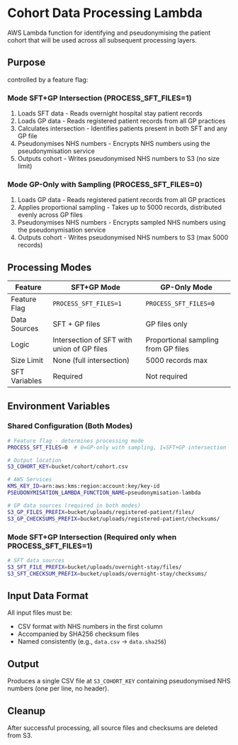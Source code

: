 # Cohort Data Processing Lambda

AWS Lambda function for identifying and pseudonymising the patient cohort that will be used across all subsequent processing layers.

## Purpose
controlled by a feature flag:

### Mode SFT+GP Intersection (PROCESS_SFT_FILES=1)
1. Loads SFT data - Reads overnight hospital stay patient records
2. Loads GP data - Reads registered patient records from all GP practices
3. Calculates intersection - Identifies patients present in both SFT and any GP file
4. Pseudonymises NHS numbers - Encrypts NHS numbers using the pseudonymisation service
5. Outputs cohort - Writes pseudonymised NHS numbers to S3 (no size limit)

### Mode GP-Only with Sampling (PROCESS_SFT_FILES=0)
1. Loads GP data - Reads registered patient records from all GP practices
2. Applies proportional sampling - Takes up to 5000 records, distributed evenly across GP files
3. Pseudonymises NHS numbers - Encrypts sampled NHS numbers using the pseudonymisation service
4. Outputs cohort - Writes pseudonymised NHS numbers to S3 (max 5000 records)

## Processing Modes
| Feature       | SFT+GP Mode                                | GP-Only Mode                        |
|---------------|--------------------------------------------|-------------------------------------|
| Feature Flag  | `PROCESS_SFT_FILES=1`                      | `PROCESS_SFT_FILES=0`               |
| Data Sources  | SFT + GP files                             | GP files only                       |
| Logic         | Intersection of SFT with union of GP files | Proportional sampling from GP files |
| Size Limit    | None (full intersection)                   | 5000 records max                    |
| SFT Variables | Required                                   | Not required                        |

## Environment Variables
### Shared Configuration (Both Modes)

```bash
# Feature flag - determines processing mode
PROCESS_SFT_FILES=0  # 0=GP-only with sampling, 1=SFT+GP intersection

# Output location
S3_COHORT_KEY=bucket/cohort/cohort.csv

# AWS Services
KMS_KEY_ID=arn:aws:kms:region:account:key/key-id
PSEUDONYMISATION_LAMBDA_FUNCTION_NAME=pseudonymisation-lambda

# GP data sources (required in both modes)
S3_GP_FILES_PREFIX=bucket/uploads/registered-patient/files/
S3_GP_CHECKSUMS_PREFIX=bucket/uploads/registered-patient/checksums/
```

### Mode SFT+GP Intersection (Required only when PROCESS_SFT_FILES=1)

```bash
# SFT data sources
S3_SFT_FILE_PREFIX=bucket/uploads/overnight-stay/files/
S3_SFT_CHECKSUM_PREFIX=bucket/uploads/overnight-stay/checksums/
```

## Input Data Format
All input files must be:

- CSV format with NHS numbers in the first column
- Accompanied by SHA256 checksum files
- Named consistently (e.g., `data.csv` → `data.sha256`)

## Output
Produces a single CSV file at `S3_COHORT_KEY` containing pseudonymised NHS numbers (one per line, no header).

## Cleanup
After successful processing, all source files and checksums are deleted from S3.
